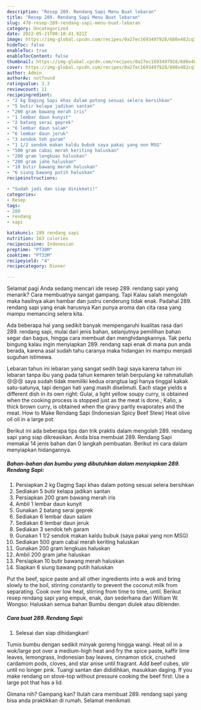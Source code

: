 ```yaml
---
description: "Resep 289. Rendang Sapi Menu Buat lebaran"
title: "Resep 289. Rendang Sapi Menu Buat lebaran"
slug: 478-resep-289-rendang-sapi-menu-buat-lebaran
category: Uncategorized
date: 2022-05-21T00:18:41.921Z
image: https://img-global.cpcdn.com/recipes/0a27ec1693497928/680x482cq70/289-rendang-sapi-foto-resep-utama.jpg
hideToc: false
enableToc: true
enableTocContent: false
thumbnail: https://img-global.cpcdn.com/recipes/0a27ec1693497928/680x482cq70/289-rendang-sapi-foto-resep-utama.jpg
cover: https://img-global.cpcdn.com/recipes/0a27ec1693497928/680x482cq70/289-rendang-sapi-foto-resep-utama.jpg
author: Admin
authorAv: notfound
ratingvalue: 3.3
reviewcount: 11
recipeingredient:
- "2 kg Daging Sapi khas dalam potong sesuai selera bersihkan"
- "5 butir kelapa jadikan santan"
- "200 gram bawang merah iris"
- "1 lembar daun kunyit"
- "2 batang serai geprek"
- "6 lembar daun salam"
- "6 lembar daun jeruk"
- "3 sendok teh garam"
- "1 1/2 sendok makan kaldu bubuk saya pakai yang non MSG"
- "500 gram cabai merah keriting haluskan"
- "200 gram lengkuas haluskan"
- "200 gram jahe haluskan"
- "10 butir bawang merah haluskan"
- "6 siung bawang putih haluskan"
recipeinstructions:

- "Sudah jadi dan siap dinikmati!"
categories:
- Resep
tags:
- 289
- rendang
- sapi

katakunci: 289 rendang sapi 
nutrition: 163 calories
recipecuisine: Indonesian
preptime: "PT38M"
cooktime: "PT33M"
recipeyield: "4"
recipecategory: Dinner

---
```



Selamat pagi Anda sedang mencari ide resep 289. rendang sapi yang menarik? Cara membuatnya sangat gampang. Tapi Kalau salah mengolah maka hasilnya akan hambar dan justru cenderung tidak enak. Padahal 289. rendang sapi yang enak harusnya Kan punya aroma dan cita rasa yang mampu memancing selera kita.


Ada beberapa hal yang sedikit banyak mempengaruhi kualitas rasa dari 289. rendang sapi, mulai dari jenis bahan, selanjutnya pemilihan bahan segar dan bagus, hingga cara membuat dan menghidangkannya. Tak perlu bingung kalau ingin menyiapkan 289. rendang sapi enak di mana pun anda berada, karena asal sudah tahu caranya maka hidangan ini mampu menjadi suguhan istimewa.

Lebaran tahun ini lebaran yang sangat sedih bagi saya karena tahun ini lebaran tanpa ibu yang pada tahun kemaren telah berpulang ke rahmatullah 😢😢😢 saya sudah tidak memiliki kedua orangtua lagi hanya tinggal kakak satu-satunya, tapi dengan hati yang masih diselimuti. Each stage yields a different dish in its own right: Gulai, a light yellow soupy curry, is obtained when the cooking process is stopped just as the meat is done.; Kalio, a thick brown curry, is obtained when the gravy partly evaporates and the meat. How to Make Rendang Sapi (Indonesian Spicy Beef Stew) Heat olive oil oil in a large pot.


Berikut ini ada beberapa tips dan trik praktis dalam mengolah 289. rendang sapi yang siap dikreasikan. Anda bisa membuat 289. Rendang Sapi memakai 14 jenis bahan dan 0 langkah pembuatan. Berikut ini cara dalam menyiapkan hidangannya.

<!--inarticleads1-->

##### Bahan-bahan dan bumbu yang dibutuhkan dalam menyiapkan 289. Rendang Sapi:

1. Persiapkan 2 kg Daging Sapi khas dalam potong sesuai selera bersihkan
1. Sediakan 5 butir kelapa jadikan santan
1. Persiapkan 200 gram bawang merah iris
1. Ambil 1 lembar daun kunyit
1. Gunakan 2 batang serai geprek
1. Sediakan 6 lembar daun salam
1. Sediakan 6 lembar daun jeruk
1. Sediakan 3 sendok teh garam
1. Gunakan 1 1/2 sendok makan kaldu bubuk (saya pakai yang non MSG)
1. Sediakan 500 gram cabai merah keriting haluskan
1. Gunakan 200 gram lengkuas haluskan
1. Ambil 200 gram jahe haluskan
1. Persiapkan 10 butir bawang merah haluskan
1. Siapkan 6 siung bawang putih haluskan


Put the beef, spice paste and all other ingredients into a wok and bring slowly to the boil, stirring constantly to prevent the coconut milk from separating. Cook over low heat, stirring from time to time, until. Berikut resep rendang sapi yang empuk, enak, dan sederhana dari William W. Wongso: Haluskan semua bahan Bumbu dengan diulek atau diblender. 

<!--inarticleads2-->

##### Cara buat 289. Rendang Sapi:


1. Selesai dan siap dihidangkan!

Tumis bumbu dengan sedikit minyak goreng hingga wangi. Heat oil in a wok/large pot over a medium-high heat and fry the spice paste, kaffir lime leaves, lemongrass, Indonesian bay leaves, cinnamon stick, crushed cardamom pods, cloves, and star anise until fragrant. Add beef cubes, stir until no longer pink. Tuangi santan dan dididihkan, masukkan daging. If you make rendang on stove-top without pressure cooking the beef first: Use a large pot that has a lid. 

Gimana nih? Gampang kan? Itulah cara membuat 289. rendang sapi yang bisa anda praktikkan di rumah. Selamat menikmati
